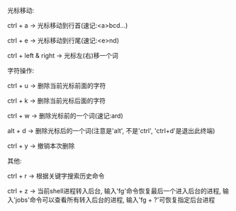 光标移动:

ctrl + a -> 光标移动到行首(速记:\<a\>bcd...)
  
ctrl + e -> 光标移动到行尾(速记:\<e\>nd)
  
ctrl + left & right -> 光标左(右)移一个词


字符操作:

ctrl + u -> 删除当前光标前面的字符

ctrl + k -> 删除当前光标后面的字符

ctrl + w -> 删除光标前的一个词(速记:<w>ard)
  
alt  + d -> 删除光标后的一个词(注意是'alt', 不是'ctrl', 'ctrl+d'是退出此终端)

ctrl + y -> 撤销本次删除

其他:

ctrl + r -> 根据关键字搜索历史命令

ctrl + z -> 当前shell进程转入后台, 输入'fg'命令恢复最后一个进入后台的进程, 输入'jobs'命令可以查看所有转入后台的进程, 输入'fg + ?'可恢复指定后台进程

